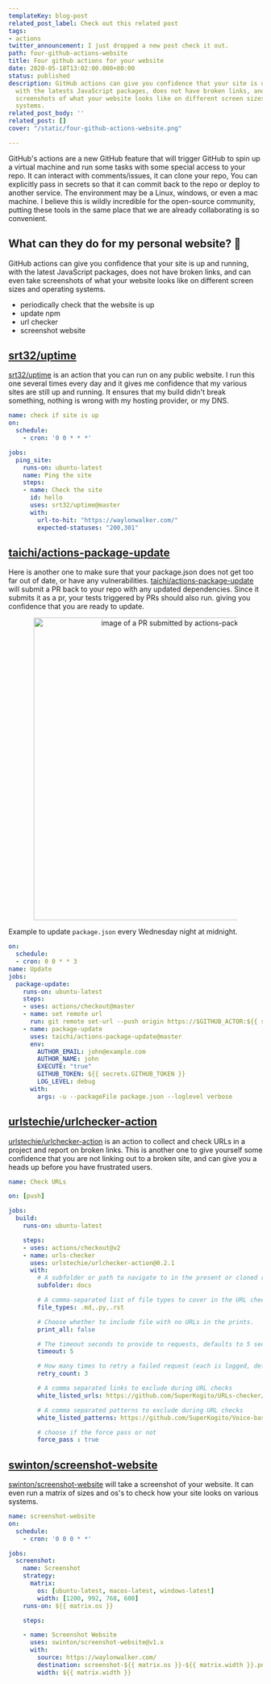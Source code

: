 ```yaml
---
templateKey: blog-post
related_post_label: Check out this related post
tags:
- actions
twitter_announcement: I just dropped a new post check it out.
path: four-github-actions-website
title: Four github actions for your website
date: 2020-05-18T13:02:00.000+00:00
status: published
description: GitHub actions can give you confidence that your site is up and running,
  with the latests JavaScript packages, does not have broken links, and can even take
  screenshots of what your website looks like on different screen sizes and operating
  systems.
related_post_body: ''
related_post: []
cover: "/static/four-github-actions-website.png"

---
```

GitHub's actions are a new GitHub feature that will trigger GitHub to spin up a virtual machine and run some tasks with some special access to your repo. It can interact with comments/issues, it can clone your repo, You can explicitly pass in secrets so that it can commit back to the repo or deploy to another service. The environment may be a Linux, windows, or even a mac machine. I believe this is wildly incredible for the open-source community, putting these tools in the same place that we are already collaborating is so convenient.

## What can they do for my personal website? 🤔

GitHub actions can give you confidence that your site is up and running, with the latest JavaScript packages, does not have broken links, and can even take screenshots of what your website looks like on different screen sizes and operating systems.

- periodically check that the website is up
- update npm
- url checker
- screenshot website


## [srt32/uptime](https://github.com/srt32/uptime)

[srt32/uptime](https://github.com/srt32/uptime) is an action that you can run on any public website. I run this one several times every day and it gives me confidence that my various sites are still up and running. It ensures that my build didn't break something, nothing is wrong with my hosting provider, or my DNS.

``` yaml
name: check if site is up
on:
  schedule:
    - cron: '0 0 * * *'

jobs:
  ping_site:
    runs-on: ubuntu-latest
    name: Ping the site
    steps:
    - name: Check the site
      id: hello
      uses: srt32/uptime@master
      with:
        url-to-hit: "https://waylonwalker.com/"
        expected-statuses: "200,301"
```

## [taichi/actions-package-update](https://github.com/taichi/actions-package-update)

Here is another one to make sure that your package.json does not get too far out of date, or have any vulnerabilities. [taichi/actions-package-update](https://github.com/taichi/actions-package-update) will submit a PR back to your repo with any updated dependencies. Since it submits it as a pr, your tests triggered by PRs should also run. giving you confidence that you are ready to update.

<p style='text-align: center'>
<img src='https://github.com/taichi/actions-package-update/raw/master/docs/actions-package-update.png' style='width:600px; max-width:80%; margin: auto;' alt='image of a PR submitted by actions-package-update'/>
</p>

Example to update `package.json` every Wednesday night at midnight.

``` yaml
on:
  schedule:
  - cron: 0 0 * * 3
name: Update
jobs:
  package-update:
    runs-on: ubuntu-latest
    steps:
    - uses: actions/checkout@master
    - name: set remote url
      run: git remote set-url --push origin https://$GITHUB_ACTOR:${{ secrets.GITHUB_TOKEN }}@github.com/$GITHUB_REPOSITORY
    - name: package-update
      uses: taichi/actions-package-update@master
      env:
        AUTHOR_EMAIL: john@example.com
        AUTHOR_NAME: john
        EXECUTE: "true"
        GITHUB_TOKEN: ${{ secrets.GITHUB_TOKEN }}
        LOG_LEVEL: debug
      with:
        args: -u --packageFile package.json --loglevel verbose
```

## [urlstechie/urlchecker-action](https://github.com/urlstechie/urlchecker-action)

[urlstechie/urlchecker-action](https://github.com/urlstechie/urlchecker-action) is an action to collect and check URLs in a project and report on broken links. This is another one to give yourself some confidence that you are not linking out to a broken site, and can give you a heads up before you have frustrated users.

``` yaml
name: Check URLs

on: [push]

jobs:
  build:
    runs-on: ubuntu-latest

    steps:
    - uses: actions/checkout@v2
    - name: urls-checker
      uses: urlstechie/urlchecker-action@0.2.1
      with:
        # A subfolder or path to navigate to in the present or cloned repository
        subfolder: docs

        # A comma-separated list of file types to cover in the URL checks
        file_types: .md,.py,.rst

        # Choose whether to include file with no URLs in the prints.
        print_all: false

        # The timeout seconds to provide to requests, defaults to 5 seconds
        timeout: 5

        # How many times to retry a failed request (each is logged, defaults to 1)
        retry_count: 3

        # A comma separated links to exclude during URL checks
        white_listed_urls: https://github.com/SuperKogito/URLs-checker/issues/1,https://github.com/SuperKogito/URLs-checker/issues/2

        # A comma separated patterns to exclude during URL checks
        white_listed_patterns: https://github.com/SuperKogito/Voice-based-gender-recognition/issues

        # choose if the force pass or not
        force_pass : true
```

## [swinton/screenshot-website](https://github.com/swinton/screenshot-website)

[swinton/screenshot-website](https://github.com/swinton/screenshot-website) will take a screenshot of your website. It can even run a matrix of sizes and os's to check how your site looks on various systems.

``` yaml
name: screenshot-website
on:
  schedule:
    - cron: '0 0 0 * *'

jobs:
  screenshot:
    name: Screenshot
    strategy:
      matrix:
        os: [ubuntu-latest, macos-latest, windows-latest]
        width: [1200, 992, 768, 600]
    runs-on: ${{ matrix.os }}

    steps:

    - name: Screenshot Website
      uses: swinton/screenshot-website@v1.x
      with:
        source: https://waylonwalker.com/
        destination: screenshot-${{ matrix.os }}-${{ matrix.width }}.png
        width: ${{ matrix.width }}
```
